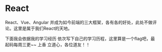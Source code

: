 # React

React、Vue、Angular 并成为如今前端的三大框架，各有各的好处，此处不做评论。这里是属于我们React的天地。

下面我会依据我的学习经历 依次写下自己的学习历程，这里算是一个flag吧，最起码每周三更~~ 上香 立道心，各位道友！！

